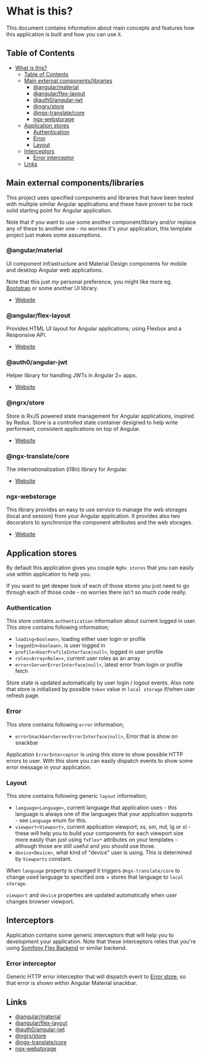 # What is this?

This document contains information about main concepts and features how this
application is built and how you can use it.

## Table of Contents

* [What is this?](#what-is-this)
  * [Table of Contents](#table-of-contents)
  * [Main external components/libraries](#main-external-componentslibraries)
    * [@angular/material](#angularmaterial) 
    * [@angular/flex-layout](#angularflex-layout) 
    * [@auth0/angular-jwt](#auth0angular-jwt) 
    * [@ngrx/store](#ngrxstore) 
    * [@ngx-translate/core](#ngx-translatecore) 
    * [ngx-webstorage](#ngx-webstorage) 
  * [Application stores](#application-stores)
    * [Authentication](#authentication)
    * [Error](#error)
    * [Layout](#layout)
  * [Interceptors](#interceptors)
    * [Error interceptor](#error-interceptor)
  * [Links](#links)

## Main external components/libraries

This project uses specified components and libraries that have been tested with
multiple similar Angular applications and these have proven to be rock solid
starting point for Angular application.

Note that if you want to use some another component/library and/or replace any
of these to another one - no worries it's _your_ application, this template
project just makes some assumptions.

### @angular/material

UI component infrastructure and Material Design components for mobile and
desktop Angular web applications.

Note that this just _my_ personal preference, you might like more eg.
[Bootstrap](https://getbootstrap.com/)
or some another UI library.

* [Website](https://material.angular.io/)

### @angular/flex-layout

Provides HTML UI layout for Angular applications; using Flexbox and a
Responsive API.

* [Website](https://github.com/angular/flex-layout)

### @auth0/angular-jwt

Helper library for handling JWTs in Angular 2+ apps.

* [Website](https://github.com/auth0/angular2-jwt)

### @ngrx/store

Store is RxJS powered state management for Angular applications, inspired by
Redux. Store is a controlled state container designed to help write performant,
consistent applications on top of Angular.

* [Website](https://ngrx.io/guide/store)

### @ngx-translate/core

The internationalization (i18n) library for Angular.

* [Website](http://www.ngx-translate.com/)

### ngx-webstorage

This library provides an easy to use service to manage the web storages (local
and session) from your Angular application. It provides also two decorators to
synchronize the component attributes and the web storages.

* [Website](https://github.com/PillowPillow/ng2-webstorage)

## Application stores

By default this application gives you couple `NgRx stores` that you can easily 
use within application to help you.

If you want to get deeper look of each of those stores you just need to go
through each of those code - no worries there isn't so much code really.

### Authentication

This store contains `authentication` information about current logged in user.
This store contains following information;

* `loading<boolean>`, loading either user login or profile
* `loggedIn<boolean>`, is user logged in
* `profile<UserProfileInterface|null>`, logged in user profile
* `roles<Array<Role>>`, current user roles as an array
* `error<ServerErrorInterface|null>`, latest error from login or profile fetch

Store state is updated automatically by user login / logout events. Also note
that store is initialized by possible `token` value in `local storage` if/when
user refresh page.

### Error

This store contains following `error` information;

* `errorSnackbar<ServerErrorInterface|null>`, Error that is show on snackbar

Application `ErrorInterceptor` is using this store to show possible HTTP errors
to user. With this store you can easily dispatch events to show some error
message in your application.

### Layout

This store contains following generic `layout` information;

* `language<Language>`, current language that application uses - this language
is always one of the languages that your application supports - see `Language`
enum for this.
* `viewport<Viewport>`, current application viewport; xs, sm, md, lg or xl -
these will help you to build your components for each viewport size more
easily than just using `fxFlex*` attributes on your templates - although those
are still useful and you should use those.
* `device<Device>`, what kind of "device" user is using. This is determined
by `Viewports` constant.

When `language` property is changed it triggers `@ngx-translate/core` to change
used language to specified one + stores that language to `local storage`.

`viewport` and `device` properties are updated automatically when user changes
browser viewport.

## Interceptors

Application contains some generic interceptors that will help you to
development your application. Note that these interceptors relies that you're
using 
[Symfony Flex Backend](https://github.com/tarlepp/symfony-flex-backend)
or similar backend.

### Error interceptor

Generic HTTP error interceptor that will dispatch event to
[Error store](#error), 
so that error is shown within Angular Material snackbar.

## Links

* [@angular/material](https://material.angular.io/)
* [@angular/flex-layout](https://github.com/angular/flex-layout)
* [@auth0/angular-jwt](https://github.com/auth0/angular2-jwt)
* [@ngrx/store](https://ngrx.io/guide/store)
* [@ngx-translate/core](http://www.ngx-translate.com/)
* [ngx-webstorage](https://github.com/PillowPillow/ng2-webstorage)
